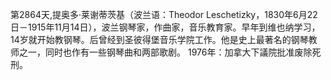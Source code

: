 第2864天,提奥多·莱谢蒂茨基（波兰语：Theodor Leschetizky，1830年6月22日－1915年11月14日），波兰钢琴家，作曲家，音乐教育家。早年到维也纳学习，14岁就开始教钢琴。后曾经到圣彼得堡音乐学院工作。他是史上最著名的钢琴教师之一，同时也作有一些钢琴曲和两部歌剧。
1976年：加拿大下議院批准废除死刑。